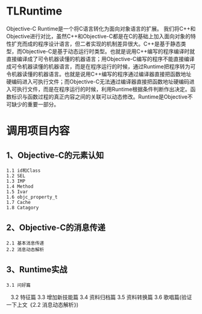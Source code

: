 # TLRuntime
Objective-C Runtime是一个将C语言转化为面向对象语言的扩展。 我们将C++和Objective进行对比，虽然C++和Objective-C都是在C的基础上加入面向对象的特性扩充而成的程序设计语言，但二者实现的机制差异很大。C++是基于静态类型，而Objective-C是基于动态运行时类型。也就是说用C++编写的程序编译时就直接编译成了可令机器读懂的机器语言；用Objective-C编写的程序不能直接编译成可令机器读懂的机器语言，而是在程序运行的时候，通过Runtime把程序转为可令机器读懂的机器语言。也就是说用C++编写的程序通过编译器直接把函数地址硬编码进入可执行文件；而Objective-C无法通过编译器直接把函数地址硬编码进入可执行文件，而是在程序运行的时候，利用Runtime根据条件判断作出决定。函数标识与函数过程的真正内容之间的关联可以动态修改。Runtime是Objective不可缺少的重要一部分。

# 调用项目内容

## 1、Objective-C的元素认知
    1.1 id和Class
    1.2 SEL
    1.3 IMP
    1.4 Method
    1.5 Ivar
    1.6 objc_property_t
    1.7 Cache
    1.8 Catagory
    
## 2、Objective-C的消息传递
    2.1 基本消息传递
    2.2 消息动态解析
    
## 3、Runtime实战
    3.1 问好篇
    3.2 特征篇
    3.3 增加新技能篇
    3.4 资料归档篇
    3.5 资料转换篇
    3.6 歌唱篇(验证一下上文《2.2 消息动态解析》)
